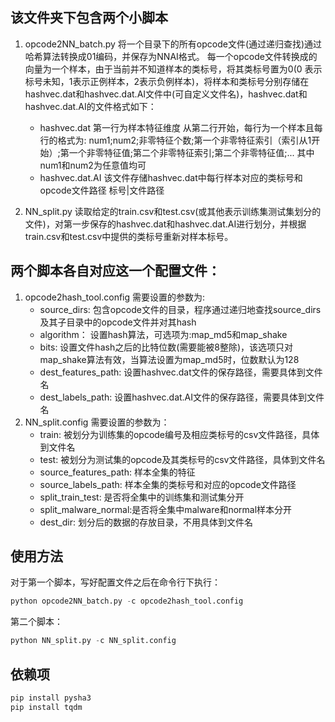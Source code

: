 ## 该文件夹下包含两个小脚本
1. opcode2NN_batch.py 将一个目录下的所有opcode文件(通过递归查找)通过哈希算法转换成01编码，并保存为NNAI格式。
    每一个opcode文件转换成的向量为一个样本，由于当前并不知道样本的类标号，将其类标号置为0(0 表示标号未知，1表示正例样本，2表示负例样本)，将样本和类标号分别存储在hashvec.dat和hashvec.dat.AI文件中(可自定义文件名)，hashvec.dat和hashvec.dat.AI的文件格式如下：
    - hashvec.dat
        第一行为样本特征维度
        从第二行开始，每行为一个样本且每行的格式为: num1;num2;非零特征个数;第一个非零特征索引（索引从1开始）;第一个非零特征值;第二个非零特征索引;第二个非零特征值;...
        其中num1和num2为任意值均可
    - hashvec.dat.AI
        该文件存储hashvec.dat中每行样本对应的类标号和opcode文件路径
        标号|文件路径
    

2. NN_split.py 读取给定的train.csv和test.csv(或其他表示训练集测试集划分的文件)，对第一步保存的hashvec.dat和hashvec.dat.AI进行划分，并根据train.csv和test.csv中提供的类标号重新对样本标号。


## 两个脚本各自对应这一个配置文件：
1. opcode2hash_tool.config
    需要设置的参数为:
    - source_dirs: 包含opcode文件的目录，程序通过递归地查找source_dirs及其子目录中的opcode文件并对其hash
    - algorithm： 设置hash算法，可选项为:map_md5和map_shake
    - bits: 设置文件hash之后的比特位数(需要能被8整除)，该选项只对map_shake算法有效，当算法设置为map_md5时，位数默认为128
    - dest_features_path: 设置hashvec.dat文件的保存路径，需要具体到文件名
    - dest_labels_path: 设置hashvec.dat.AI文件的保存路径，需要具体到文件名
2. NN_split.config
    需要设置的参数为：
    - train: 被划分为训练集的opcode编号及相应类标号的csv文件路径，具体到文件名
    - test: 被划分为测试集的opcode及其类标号的csv文件路径，具体到文件名
    - source_features_path: 样本全集的特征
    - source_labels_path: 样本全集的类标号和对应的opcode文件路径
    - split_train_test: 是否将全集中的训练集和测试集分开
    - split_malware_normal:是否将全集中malware和normal样本分开
    - dest_dir: 划分后的数据的存放目录，不用具体到文件名


## 使用方法
对于第一个脚本，写好配置文件之后在命令行下执行：
```python
python opcode2NN_batch.py -c opcode2hash_tool.config
```

第二个脚本：
```python
python NN_split.py -c NN_split.config
```

## 依赖项
```bash
pip install pysha3
pip install tqdm
```